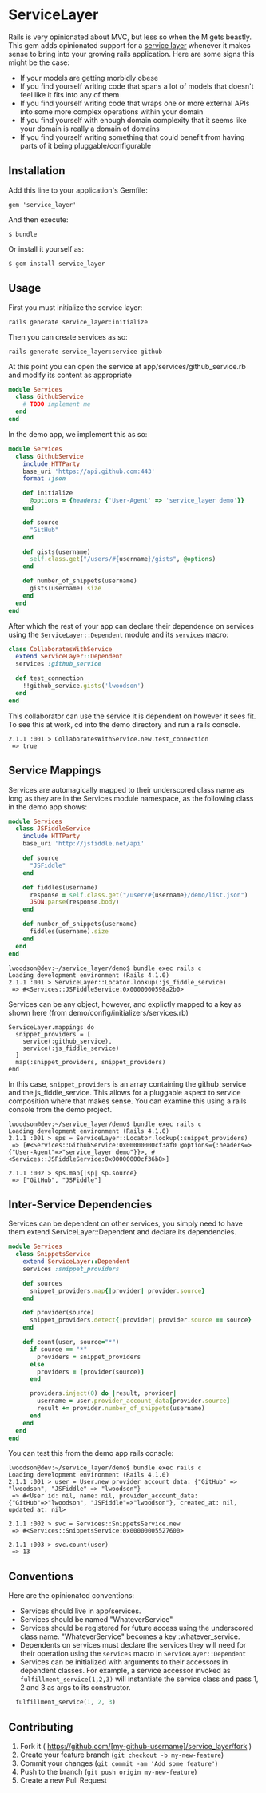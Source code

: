 # ServiceLayer

Rails is very opinionated about MVC, but less so when the M gets beastly.  This gem adds opinionated
support for a [service layer](http://martinfowler.com/eaaCatalog/serviceLayer.html) whenever it makes
sense to bring into your growing rails application.  Here are some signs this might be the case:

* If your models are getting morbidly obese
* If you find yourself writing code that spans a lot of models that doesn't feel like it fits into any of them
* If you find yourself writing code that wraps one or more external APIs into some more complex operations within your domain
* If you find yourself with enough domain complexity that it seems like your domain is really a domain of domains
* If you find yourself writing something that could benefit from having parts of it being pluggable/configurable

## Installation

Add this line to your application's Gemfile:

    gem 'service_layer'

And then execute:

    $ bundle

Or install it yourself as:

    $ gem install service_layer

## Usage

First you must initialize the service layer:

    rails generate service_layer:initialize

Then you can create services as so:

    rails generate service_layer:service github

At this point you can open the service at app/services/github_service.rb and modify its content as appropriate

```ruby
module Services
  class GithubService
    # TODO implement me
  end
end
```

In the demo app, we implement this as so:

```ruby
module Services
  class GithubService
    include HTTParty
    base_uri 'https://api.github.com:443'
    format :json

    def initialize
      @options = {headers: {'User-Agent' => 'service_layer demo'}}
    end

    def source
      "GitHub"
    end

    def gists(username)
      self.class.get("/users/#{username}/gists", @options)
    end

    def number_of_snippets(username)
      gists(username).size
    end
  end
end
```

After which the rest of your app can declare their dependence on services using the ```ServiceLayer::Dependent``` module and
its ```services``` macro:

```ruby
class CollaboratesWithService
  extend ServiceLayer::Dependent
  services :github_service

  def test_connection
    !!github_service.gists('lwoodson')
  end
end
```

This collaborator can use the service it is dependent on however it sees fit.  To see this at work, cd into the demo directory and
run a rails console.

```
2.1.1 :001 > CollaboratesWithService.new.test_connection
 => true
```

## Service Mappings
Services are automagically mapped to their underscored class name as long as they are in the Services module namespace, as the following class in the demo app shows:

```ruby
module Services
  class JSFiddleService
    include HTTParty
    base_uri 'http://jsfiddle.net/api'

    def source
      "JSFiddle"
    end

    def fiddles(username)
      response = self.class.get("/user/#{username}/demo/list.json")
      JSON.parse(response.body)
    end

    def number_of_snippets(username)
      fiddles(username).size
    end
  end
end
```

```
lwoodson@dev:~/service_layer/demo$ bundle exec rails c
Loading development environment (Rails 4.1.0)
2.1.1 :001 > ServiceLayer::Locator.lookup(:js_fiddle_service)
 => #<Services::JSFiddleService:0x0000000598a2b0>
```

Services can be any object, however, and explictly mapped to a key as shown here (from demo/config/initializers/services.rb)

```
ServiceLayer.mappings do
  snippet_providers = [
    service(:github_service),
    service(:js_fiddle_service)
  ]
  map(:snippet_providers, snippet_providers)
end
```

In this case, ```snippet_providers``` is an array containing the github_service and the js_fiddle_service.  This allows for a pluggable aspect to service composition where that makes sense.  You can examine this using a rails console from the demo project.

```
lwoodson@dev:~/service_layer/demo$ bundle exec rails c
Loading development environment (Rails 4.1.0)
2.1.1 :001 > sps = ServiceLayer::Locator.lookup(:snippet_providers)
 => [#<Services::GithubService:0x00000000cf3af0 @options={:headers=>{"User-Agent"=>"service_layer demo"}}>, #<Services::JSFiddleService:0x00000000cf36b8>]

2.1.1 :002 > sps.map{|sp| sp.source}
 => ["GitHub", "JSFiddle"]
```

## Inter-Service Dependencies
Services can be dependent on other services, you simply need to have them extend ServiceLayer::Dependent and declare its dependencies.

```ruby
module Services
  class SnippetsService
    extend ServiceLayer::Dependent
    services :snippet_providers

    def sources
      snippet_providers.map{|provider| provider.source}
    end

    def provider(source)
      snippet_providers.detect{|provider| provider.source == source}
    end

    def count(user, source="*")
      if source == "*"
        providers = snippet_providers
      else
        providers = [provider(source)]
      end

      providers.inject(0) do |result, provider|
        username = user.provider_account_data[provider.source]
        result += provider.number_of_snippets(username)
      end
    end
  end
end
```

You can test this from the demo app rails console:

```
lwoodson@dev:~/service_layer/demo$ bundle exec rails c
Loading development environment (Rails 4.1.0)
2.1.1 :001 > user = User.new provider_account_data: {"GitHub" => "lwoodson", "JSFiddle" => "lwoodson"}
 => #<User id: nil, name: nil, provider_account_data: {"GitHub"=>"lwoodson", "JSFiddle"=>"lwoodson"}, created_at: nil, updated_at: nil>

2.1.1 :002 > svc = Services::SnippetsService.new
 => #<Services::SnippetsService:0x00000005527600>

2.1.1 :003 > svc.count(user)
 => 13
```
## Conventions

Here are the opinionated conventions:

* Services should live in app/services.
* Services should be named "WhateverService"
* Services should be registered for future access using the underscored class name.  "WhateverService" becomes a key :whatever_service.
* Dependents on services must declare the services they will need for their operation using the ```services``` macro in ```ServiceLayer::Dependent```
* Services can be initialized with arguments to their accessors in dependent classes.  For example, a service accessor invoked as ```fulfillment_service(1,2,3)``` will instantiate the service class and pass 1, 2 and 3 as args to its constructor.

```ruby
  fulfillment_service(1, 2, 3)
```

## Contributing

1. Fork it ( https://github.com/[my-github-username]/service_layer/fork )
2. Create your feature branch (`git checkout -b my-new-feature`)
3. Commit your changes (`git commit -am 'Add some feature'`)
4. Push to the branch (`git push origin my-new-feature`)
5. Create a new Pull Request
